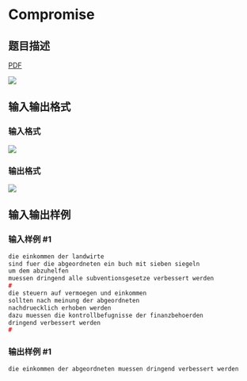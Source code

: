 # Compromise

## 题目描述

[problemUrl]: https://uva.onlinejudge.org/index.php?option=com_onlinejudge&Itemid=8&category=7&page=show_problem&problem=472

[PDF](https://uva.onlinejudge.org/external/5/p531.pdf)

![](https://cdn.luogu.com.cn/upload/vjudge_pic/UVA531/a537c1355774b4d5fc3da842454bb636d91690b7.png)

## 输入输出格式

### 输入格式

![](https://cdn.luogu.com.cn/upload/vjudge_pic/UVA531/d22c5ad50ac63da685ac4195318f276b17790621.png)

### 输出格式

![](https://cdn.luogu.com.cn/upload/vjudge_pic/UVA531/2caffc9cd0199fcea02b4a38fd81e0a3f591d828.png)

## 输入输出样例

### 输入样例 #1

```cpp
die einkommen der landwirte
sind fuer die abgeordneten ein buch mit sieben siegeln
um dem abzuhelfen
muessen dringend alle subventionsgesetze verbessert werden
#
die steuern auf vermoegen und einkommen
sollten nach meinung der abgeordneten
nachdruecklich erhoben werden
dazu muessen die kontrollbefugnisse der finanzbehoerden
dringend verbessert werden
#
```


### 输出样例 #1

```cpp
die einkommen der abgeordneten muessen dringend verbessert werden
```


